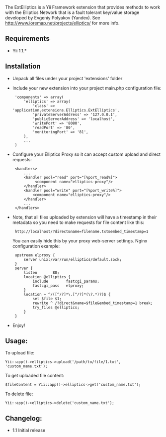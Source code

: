 The ExtElliptics is a Yii Framework extension that provides methods to work with the Elliptics Network
that is a fault tolerant key/value storage developed by Evgeniy Polyakov (Yandex).
See http://www.ioremap.net/projects/elliptics/ for more info.

Requirements
------------

- Yii 1.1.*

Installation
------------

 - Unpack all files under your project 'extensions' folder
 - Include your new extension into your project main.php configuration file:

        'components' => array(
            'elliptics' => array(
                'class' => 'application.extensions.Elliptics.ExtElliptics',
                'privateServerAddress' => '127.0.0.1',
                'publicServerAddress' => 'localhost',
                'writePort' => '8080',
                'readPort' => '80',
                'monitoringPort' => '81',
            ),
            ...
        )

 - Configure your Elliptics Proxy so it can accept custom upload and direct requests:

        <handlers>
            ...
            <handler pool="read" port="[%port_read%]">
                 <component name="elliptics-proxy"/>
            </handler>
            <handler pool="write" port="[%port_write%]">
                <component name="elliptics-proxy"/>
            </handler>
            ...
        </handlers>

 - Note, that all files uploaded by extension will have a timestamp in their metadata so you need
   to make requests for file content like this:

        http://localhost/?direct&name=filename.txt&embed_timestamp=1

   You can easily hide this by your proxy web-server settings. Nginx configuration example:

        upstream elproxy {
            server unix:/var/run/elliptics/default.sock;
        }
        server {
            listen       80;
            location @elliptics {
                include        fastcgi_params;
                fastcgi_pass   elproxy;
            }
            location ~ ^/([^/?]*\.[^/?]*(\?.*)?)$ {
                set $file $1;
                rewrite ^ /?direct&name=$file&embed_timestamp=1 break;
                try_files @elliptics;
            }
        }

 - Enjoy!

Usage:
-------

 To upload file:

    Yii::app()->elliptics->upload('/path/to/file/1.txt', 'custom_name.txt');

 To get uploaded file content:

    $fileContent = Yii::app()->elliptics->get('custom_name.txt');

 To delete file:

    Yii::app()->elliptics->delete('custom_name.txt');

Changelog:
-------

- 1.1   Initial release
